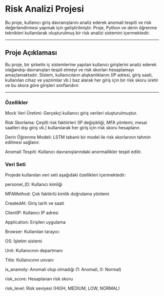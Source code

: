 # Risk Analizi Projesi
Bu proje, kullanıcı giriş davranışlarını analiz ederek anomali tespiti ve risk değerlendirmesi yapmak için geliştirilmiştir. Proje, Python ve derin öğrenme teknikleri kullanılarak oluşturulmuş bir risk analizi sistemini içermektedir.

---

## Proje Açıklaması
Bu proje, bir şirketin iç sistemlerine yapılan kullanıcı girişlerini analiz ederek olağandışı davranışları tespit etmeyi ve risk skorları hesaplamayı amaçlamaktadır. Sistem, kullanıcıların alışkanlıklarını (IP adresi, giriş saati, kullanılan cihaz ve yazılımlar vb.) baz alarak her giriş için bir risk skoru üretir ve bu skora göre girişleri sınıflandırır.

---

### Özellikler
Mock Veri Üretimi: Gerçekçi kullanıcı giriş verileri oluşturulmuştur.

Risk Skorlama: Çeşitli risk faktörleri (IP değişikliği, MFA yöntemi, mesai saatleri dışı giriş vb.) kullanılarak her giriş için risk skoru hesaplanır.

Derin Öğrenme Modeli: LSTM tabanlı bir model ile risk skorlarının tahmin edilmesi sağlanır.

Anomali Tespiti: Kullanıcı davranışlarındaki anormallikler tespit edilir.

### Veri Seti
Projede kullanılan veri seti aşağıdaki özellikleri içermektedir:

personel_ID: Kullanıcı kimliği

MFAMethod: Çok faktörlü kimlik doğrulama yöntemi

CreatedAt: Giriş tarih ve saati

ClientIP: Kullanıcı IP adresi

Application: Erişilen uygulama

Browser: Kullanılan tarayıcı

OS: İşletim sistemi

Unit: Kullanıcının departmanı

Title: Kullanıcının unvanı

is_anamoly: Anomali olup olmadığı (1: Anomali, 0: Normal)

risk_score: Hesaplanan risk skoru

risk_level: Risk seviyesi (HIGH, MEDIUM, LOW, NORMAL)
